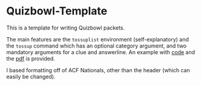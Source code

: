 # Quizbowl-Template
This is a template for writing Quizbowl packets.

The main features are the `tossuplist` environment (self-explanatory) and the `tossup` command which has an optional category argument, and two mandatory arguments for a clue and answerline. An example with [code](./example.tex) and the [pdf](./example.pdf) is provided.

I based formatting off of ACF Nationals, other than the header (which can easily be changed).
